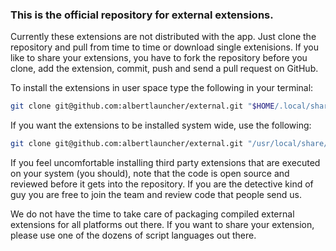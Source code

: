 ### This is the official repository for external extensions.

Currently these extensions are not distributed with the app. Just clone the repository and pull from time to time or download single extenisions. If you like to share your extensions, you have to fork the repository before you clone, add the extension, commit, push and send a pull request on GitHub.

To install the extensions in user space type the following in your terminal:
```bash
git clone git@github.com:albertlauncher/external.git "$HOME/.local/share/albert/external/"
```

If you want the extensions to be installed system wide, use the following:
```bash
git clone git@github.com:albertlauncher/external.git "/usr/local/share/albert/external/"
```

If you feel uncomfortable installing third party extensions that are executed on your system (you should), note that the code is open source and reviewed before it gets into the repository. If you are the detective kind of guy you are free to join the team and review code that people send us.

We do not have the time to take care of packaging compiled external extensions for all platforms out there. If you want to share your extension, please use one of the dozens of script languages out there.
